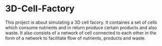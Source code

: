 # 3D-Cell-Factory
This project is about simulating a 3D cell facory. It containes a set of cells which consume nutrients and in return produce 
certain products and also waste. It also consists of a network of cell connected to each other in the form of a network to facilitate flow of
nutrients, products and waste.
